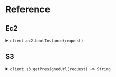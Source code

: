 # Reference
## Ec2
<details><summary><code>client.ec2.bootInstance(request)</code></summary>
<dl>
<dd>

#### 🔌 Usage

<dl>
<dd>

<dl>
<dd>

```java
client.ec2().bootInstance(
    BootInstanceRequest
        .builder()
        .size("size")
        .build()
);
```
</dd>
</dl>
</dd>
</dl>

#### ⚙️ Parameters

<dl>
<dd>

<dl>
<dd>

**size:** `String` 
    
</dd>
</dl>
</dd>
</dl>


</dd>
</dl>
</details>

## S3
<details><summary><code>client.s3.getPresignedUrl(request) -> String</code></summary>
<dl>
<dd>

#### 🔌 Usage

<dl>
<dd>

<dl>
<dd>

```java
client.s3().getPresignedUrl(
    GetPresignedUrlRequest
        .builder()
        .s3Key("s3Key")
        .build()
);
```
</dd>
</dl>
</dd>
</dl>

#### ⚙️ Parameters

<dl>
<dd>

<dl>
<dd>

**s3Key:** `String` 
    
</dd>
</dl>
</dd>
</dl>


</dd>
</dl>
</details>
